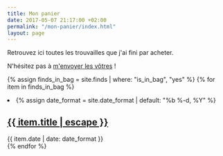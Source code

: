 ```yaml
---
title: Mon panier
date: 2017-05-07 21:17:00 +02:00
permalink: "/mon-panier/index.html"
layout: page
---
```


Retrouvez ici toutes les trouvailles que j'ai fini par acheter.

N'hésitez pas à [m'envoyer les vôtres](#) !

{% assign finds_in_bag = site.finds | where: "is_in_bag", "yes" %}
{% for item in finds_in_bag %}
  <li>
    {% assign date_format = site.date_format | default: "%b %-d, %Y" %}
    <h2>
      <a class="item-link" href="{{ item.url | relative_url | replace: '/index.html', '' }}">{{ item.title | escape }}</a>
    </h2>
    <span class="item-timestamp">{{ item.date | date: date_format }}</span>
  </li>
{% endfor %}
